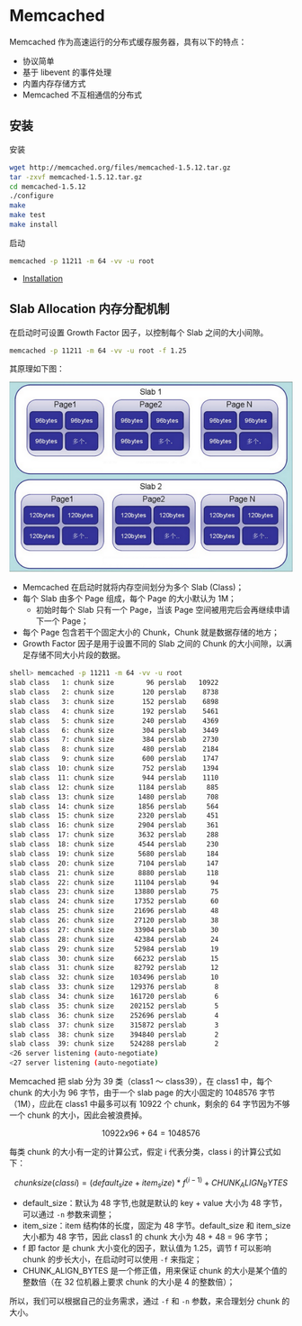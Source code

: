 # Memcached

Memcached 作为高速运行的分布式缓存服务器，具有以下的特点：

- 协议简单
- 基于 libevent 的事件处理
- 内置内存存储方式
- Memcached 不互相通信的分布式

## 安装

安装

```sh
wget http://memcached.org/files/memcached-1.5.12.tar.gz
tar -zxvf memcached-1.5.12.tar.gz
cd memcached-1.5.12
./configure
make
make test
make install
```

启动

```sh
memcached -p 11211 -m 64 -vv -u root
```

- [Installation](https://memcached.org/downloads)

## Slab Allocation 内存分配机制

在启动时可设置 Growth Factor 因子，以控制每个 Slab 之间的大小间隙。

```sh
memcached -p 11211 -m 64 -vv -u root -f 1.25
```

其原理如下图：

![Alt text](slab.png)

- Memcached 在启动时就将内存空间划分为多个 Slab (Class)；
- 每个 Slab 由多个 Page 组成，每个 Page 的大小默认为 1M；
  - 初始时每个 Slab 只有一个 Page，当该 Page 空间被用完后会再继续申请下一个 Page；
- 每个 Page 包含若干个固定大小的 Chunk，Chunk 就是数据存储的地方；
- Growth Factor 因子是用于设置不同的 Slab 之间的 Chunk 的大小间隙，以满足存储不同大小片段的数据。

```sh
shell> memcached -p 11211 -m 64 -vv -u root
slab class   1: chunk size        96 perslab   10922
slab class   2: chunk size       120 perslab    8738
slab class   3: chunk size       152 perslab    6898
slab class   4: chunk size       192 perslab    5461
slab class   5: chunk size       240 perslab    4369
slab class   6: chunk size       304 perslab    3449
slab class   7: chunk size       384 perslab    2730
slab class   8: chunk size       480 perslab    2184
slab class   9: chunk size       600 perslab    1747
slab class  10: chunk size       752 perslab    1394
slab class  11: chunk size       944 perslab    1110
slab class  12: chunk size      1184 perslab     885
slab class  13: chunk size      1480 perslab     708
slab class  14: chunk size      1856 perslab     564
slab class  15: chunk size      2320 perslab     451
slab class  16: chunk size      2904 perslab     361
slab class  17: chunk size      3632 perslab     288
slab class  18: chunk size      4544 perslab     230
slab class  19: chunk size      5680 perslab     184
slab class  20: chunk size      7104 perslab     147
slab class  21: chunk size      8880 perslab     118
slab class  22: chunk size     11104 perslab      94
slab class  23: chunk size     13880 perslab      75
slab class  24: chunk size     17352 perslab      60
slab class  25: chunk size     21696 perslab      48
slab class  26: chunk size     27120 perslab      38
slab class  27: chunk size     33904 perslab      30
slab class  28: chunk size     42384 perslab      24
slab class  29: chunk size     52984 perslab      19
slab class  30: chunk size     66232 perslab      15
slab class  31: chunk size     82792 perslab      12
slab class  32: chunk size    103496 perslab      10
slab class  33: chunk size    129376 perslab       8
slab class  34: chunk size    161720 perslab       6
slab class  35: chunk size    202152 perslab       5
slab class  36: chunk size    252696 perslab       4
slab class  37: chunk size    315872 perslab       3
slab class  38: chunk size    394840 perslab       2
slab class  39: chunk size    524288 perslab       2
<26 server listening (auto-negotiate)
<27 server listening (auto-negotiate)
```

Memcached 把 slab 分为 39 类（class1 ～ class39），在 class1 中，每个 chunk 的大小为 96 字节，由于一个 slab page 的大小固定的 1048576 字节（1M），应此在 class1 中最多可以有 10922 个 chunk，剩余的 64 字节因为不够一个 chunk 的大小，因此会被浪费掉。

```math
10922 x 96 + 64 = 1048576
```

每类 chunk 的大小有一定的计算公式，假定 i 代表分类，class i 的计算公式如下：

```math
chunk size(class i) = (default_size + item_size) * f^(i-1) + CHUNK_ALIGN_BYTES
```

- default_size：默认为 48 字节,也就是默认的 key + value 大小为 48 字节，可以通过 `-n` 参数来调整；
- item_size：item 结构体的长度，固定为 48 字节。default_size 和 item_size 大小都为 48 字节，因此 class1 的 chunk 大小为 48 + 48 = 96 字节；
- f 即 factor 是 chunk 大小变化的因子，默认值为 1.25，调节 f 可以影响 chunk 的步长大小，在启动时可以使用 `-f` 来指定；
- CHUNK_ALIGN_BYTES 是一个修正值，用来保证 chunk 的大小是某个值的整数倍（在 32 位机器上要求 chunk 的大小是 4 的整数倍）；

所以，我们可以根据自己的业务需求，通过 `-f` 和 `-n` 参数，来合理划分 chunk 的大小。
